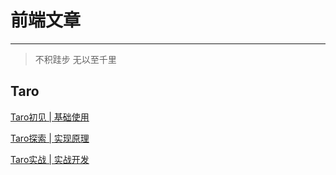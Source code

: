 
<!-- <p style='color:#1E9BE8;fontSize:20px;'>前端</p> -->
# 前端文章

---

> 不积跬步 无以至千里

## Taro

[Taro初见 | 基础使用](/frontend/taro/taro-init.md)  

[Taro探索 | 实现原理](/frontend/taro/taro-forward.md)  

[Taro实战 | 实战开发](/frontend/taro/taro-use.md)  

